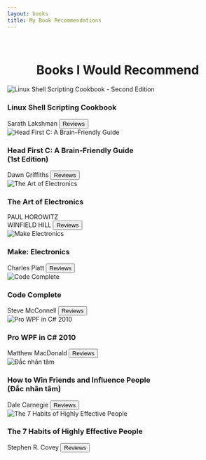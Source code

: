 ```yaml
---
layout: books
title: My Book Recommendations
---
```

<head>
	<link rel="stylesheet" type="text/css" href="css/book_style.css" />
	<link rel="stylesheet" type="text/css" href="css/books_component.css" />
		<!-- Modernizr is used for flexbox fallback -->
	<script src="js/modernizr.custom.js"></script>
</head>
<div class="view">
	<div class="my__suggestion"><center><h1><br>Books I Would Recommend</h1></center><div>
		<section class="grid">
		<!-- sách 1 -->
			<div class="product">
				<div class="product__info">
					<img class="product__image" src="images/Linux Shell Scripting Cookbook - Second Edition.jpg" alt="Linux Shell Scripting Cookbook - Second Edition" />
					<h3 class="product__title">Linux Shell Scripting Cookbook</h3>
					<span class="product__author highlight">Sarath Lakshman</span>
					<button class="action action--button" onclick="window.open('https://www.amazon.com/Linux-Shell-Scripting-Cookbook-Second/dp/1782162747')"><i class="fa fa-comments"></i><span class="action__text">Reviews</span></button>
				</div>
			</div>	
		<!-- sách 3 -->
			<div class="product">
				<div class="product__info">
					<img class="product__image" src="images/Head First C A Brain-Friendly Guide.jpg" alt="Head First C: A Brain-Friendly Guide" />
					<h3 class="product__title">Head First C: A Brain-Friendly Guide <br> (1st Edition)</h3>
					<span class="product__author highlight">Dawn Griffiths </span>
					<button class="action action--button" onclick="window.open('https://www.amazon.com/gp/customer-reviews/R31JH7UREUWULF/ref=cm_cr_dp_d_rvw_ttl?ie=UTF8&ASIN=1449399916')"><i class="fa fa-comments"></i><span class="action__text">Reviews</span></button>
				</div>
			</div>	
		<!-- sách 6 -->
			<div class="product">
				<div class="product__info">
					<img class="product__image" src="images/the art of electronics.png" alt="The Art of Electronics" />
					<h3 class="product__title">The Art of Electronics</h3>
					<span class="product__author highlight">PAUL HOROWITZ <br> WINFIELD HILL </span>
					<button class="action action--button" onclick="window.open('https://www.amazon.com/Art-Electronics-Paul-Horowitz/product-reviews/0521809266')"><i class="fa fa-comments"></i><span class="action__text">Reviews</span></button>
				</div>
			</div>	
		<!-- sách 6 -->
			<div class="product">
				<div class="product__info">
					<img class="product__image" src="images/Make-Electronics.png" alt="Make Electronics" />
					<h3 class="product__title">Make: Electronics</h3>
					<span class="product__author highlight">Charles Platt </span>
					<button class="action action--button" onclick="window.open('https://www.amazon.co.uk/product-reviews/B0B3LS5K2Z/')"><i class="fa fa-comments"></i><span class="action__text">Reviews</span></button>
				</div>
			</div>	
		<!-- sách 4 -->
			<div class="product">
				<div class="product__info">
					<img class="product__image" src="images/code-complete-2.jpg" alt="Code Complete" />
					<h3 class="product__title">Code Complete</h3>
					<span class="product__author highlight">Steve McConnell </span>
					<button class="action action--button" onclick="window.open('https://www.amazon.com/Code-Complete-Practical-Handbook-Construction/product-reviews/0735619670')"><i class="fa fa-comments"></i><span class="action__text">Reviews</span></button>
				</div>
			</div>	
		<!-- sách 2 -->
			<div class="product">
				<div class="product__info">
					<img class="product__image" src="images/Pro WPF in CShap 2010.jpg" alt="Pro WPF in C# 2010" />
					<h3 class="product__title">Pro WPF in C# 2010</h3>
					<span class="product__author highlight">Matthew MacDonald</span>
					<button class="action action--button" onclick="window.open('https://www.amazon.com/gp/customer-reviews/RRHPVL6Y2O44C/ref=cm_cr_dp_d_rvw_ttl?ie=UTF8&ASIN=1430272058')"><i class="fa fa-comments"></i><span class="action__text">Reviews</span></button>
				</div>
			</div>	
		<!-- sách 5 -->
			<div class="product">
				<div class="product__info">
					<img class="product__image" src="images/Dac Nhan Tam.jpg" alt="Đắc nhân tâm" />
					<h3 class="product__title">How to Win Friends and Influence People <br> (Đắc nhân tâm)</h3>
					<span class="product__author highlight">Dale Carnegie </span>
					<button class="action action--button" onclick="window.open('https://www.google.com/search?q=dac+nhan+tam+review&source=lmns&bih=555&biw=1280&rlz=1C1GCEU_enVN855VN855&hl=vi&sa=X&ved=2ahUKEwjgoNGUwu7uAhUMBqYKHSi_AbYQ_AUoAHoECAEQAA')"><i class="fa fa-comments"></i><span class="action__text">Reviews</span></button>
				</div>
			</div>	
		<!-- sách 6 -->
			<div class="product">
				<div class="product__info">
					<img class="product__image" src="images/The 7 Habits of Highly Effective People.jpg" alt="The 7 Habits of Highly Effective People" />
					<h3 class="product__title">The 7 Habits of Highly Effective People</h3>
					<span class="product__author highlight">Stephen R. Covey </span>
					<button class="action action--button" onclick="window.open('https://www.amazon.com/gp/customer-reviews/R1NNZ9WNT4M4OW/ref=cm_cr_dp_d_rvw_ttl?ie=UTF8&ASIN=0743269519')"><i class="fa fa-comments"></i><span class="action__text">Reviews</span></button>
				</div>
			</div>	
		</section>
	</div>